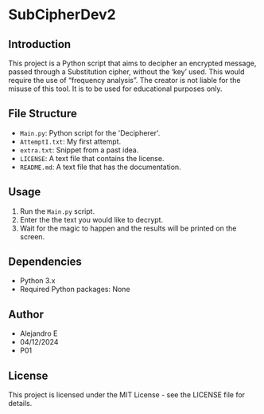 # SubCipherDev2

## Introduction
This project is a Python script that aims to decipher an encrypted message, passed through a Substitution cipher, without the ‘key’ used. This would require the use of “frequency analysis”. The creator is not liable for the misuse of this tool. It is to be used for educational purposes only.

## File Structure
- `Main.py`: Python script for the 'Decipherer'.
- `AttemptI.txt`: My first attempt.
- `extra.txt`: Snippet from a past idea.
- `LICENSE`: A text file that contains the license.
- `README.md`: A text file that has the documentation.

## Usage
1. Run the `Main.py` script.
2. Enter the the text you would like to decrypt.
3. Wait for the magic to happen and the results will be printed on the screen.

## Dependencies
- Python 3.x
- Required Python packages: None

## Author
- Alejandro E
- 04/12/2024
- P01

## License
This project is licensed under the MIT License - see the LICENSE file for details.

